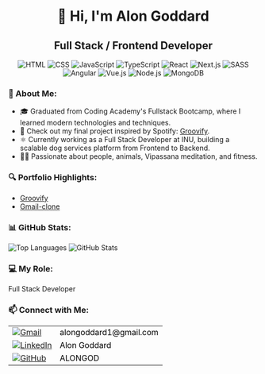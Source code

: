 <h1 align="center">👋 Hi, I'm Alon Goddard</h1>
<h2 align="center">Full Stack / Frontend Developer</h2>

<p align="center">
  <img src="https://img.icons8.com/color/48/000000/html-5.png" alt="HTML"/>
  <img src="https://img.icons8.com/color/48/000000/css3.png" alt="CSS"/>
  <img src="https://img.icons8.com/color/48/000000/javascript.png" alt="JavaScript"/>
    <img src="https://img.icons8.com/color/48/000000/typescript.png" alt="TypeScript"/>
  <img src="https://img.icons8.com/plasticine/48/000000/react.png" alt="React"/>
  <img src="https://img.icons8.com/color/48/000000/nextjs.png" alt="Next.js"/>
<!--     <img src="https://img.icons8.com/color/48/000000/aws.png" alt="AWS"/> -->
  <img src="https://img.icons8.com/color/48/000000/sass.png" alt="SASS"/>
<!--   <img src="https://img.icons8.com/ios-filled/50/4a90e2/jquery.png" alt="jQuery"/> -->
  <img src="https://img.icons8.com/color/48/000000/angularjs.png" alt="Angular"/>
  <img src="https://img.icons8.com/color/48/000000/vue-js.png" alt="Vue.js"/>
  <img src="https://img.icons8.com/color/48/000000/nodejs.png" alt="Node.js"/>
<!--   <img src="https://img.icons8.com/officel/48/000000/php-logo.png" alt="PHP"/> -->
  <img src="https://img.icons8.com/color/48/000000/mongodb.png" alt="MongoDB"/>
<!--   <img src="https://img.icons8.com/color/48/000000/sql.png" alt="SQL"/> -->
</p>

### 🌟 About Me:
- 🎓 Graduated from Coding Academy's Fullstack Bootcamp, where I learned modern technologies and techniques.
- 🔗 Check out my final project inspired by Spotify: [Groovify](https://groovify-backend-3393.onrender.com).
- ⚛ Currently working as a Full Stack Developer at INU, building a scalable dog services platform from Frontend to Backend.
- 🧘‍♂️ Passionate about people, animals, Vipassana meditation, and fitness.

### 🔍 Portfolio Highlights:
- [Groovify](https://groovify-backend-3393.onrender.com)
- [Gmail-clone](https://alongod.github.io/Gmail-clone/)
<!-- - [Meme Project](https://alongod.github.io/Meme-generator/) -->
<!-- - [Space Invaders](https://alongod.github.io/Space-Invaders/) -->

### 📊 GitHub Stats:
![Top Languages](https://github-readme-stats.vercel.app/api/top-langs?username=ALONGOD&show_icons=true&locale=en&layout=compact)
![GitHub Stats](https://github-readme-stats.vercel.app/api?username=ALONGOD&show_icons=true&count_private=true&hide_title=true)

### 💻 My Role:
<p class="role">Full Stack Developer</p>
<script>
  const roles = ['Full Stack Developer', 'Frontend Engineer', 'Backend Engineer'];
  let index = 0;
  setInterval(() => {
    document.querySelector('.role').textContent = roles[index];
    index = (index + 1) % roles.length;
  }, 2000);
</script>


### 📫 Connect with Me:
<table>
  <tr>
    <td><a href="mailto:alongoddard1@gmail.com"><img src="https://img.icons8.com/color/48/000000/gmail.png" alt="Gmail" style="vertical-align: middle;" /></a></td>
    <td><a href="mailto:alongoddard1@gmail.com" style="vertical-align: middle; text-decoration: none; color: black;">alongoddard1@gmail.com</a></td>
  </tr>
  <tr>
    <td><a href="https://www.linkedin.com/in/alon-goddard/"><img src="https://img.icons8.com/fluent/48/000000/linkedin.png" alt="LinkedIn" style="vertical-align: middle;" /></a></td>
    <td><a href="https://www.linkedin.com/in/alon-goddard/" style="vertical-align: middle; text-decoration: none; color: black;">Alon Goddard</a></td>
  </tr>
   <tr>
    <td><a href="https://github.com/ALONGOD"><img src="https://img.icons8.com/ios-filled/50/000000/github.png" alt="GitHub" style="vertical-align: middle;" /></a></td>
    <td><a href="https://github.com/ALONGOD" style="vertical-align: middle; text-decoration: none; color: black;">ALONGOD</a></td>
  </tr>
</table>



